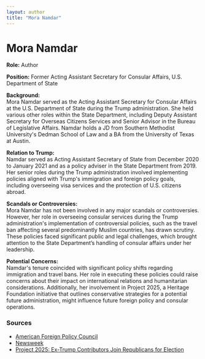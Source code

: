 ```yaml
---
layout: author
title: "Mora Namdar"
---
```


# Mora Namdar

**Role:** Author

**Position:** Former Acting Assistant Secretary for Consular Affairs, U.S. Department of State

**Background:**  
Mora Namdar served as the Acting Assistant Secretary for Consular Affairs at the U.S. Department of State during the Trump administration. She held various other roles within the State Department, including Deputy Assistant Secretary for Overseas Citizens Services and Senior Advisor in the Bureau of Legislative Affairs. Namdar holds a JD from Southern Methodist University's Dedman School of Law and a BA from the University of Texas at Austin.

**Relation to Trump:**  
Namdar served as Acting Assistant Secretary of State from December 2020 to January 2021 and as a policy adviser in the State Department from 2019. Her senior roles during the Trump administration involved implementing policies aligned with Trump's immigration and foreign policy goals, including overseeing visa services and the protection of U.S. citizens abroad.

**Scandals or Controversies:**  
Mora Namdar has not been involved in any major scandals or controversies. However, her role in overseeing consular services during the Trump administration's implementation of controversial policies, such as the travel ban affecting several predominantly Muslim countries, has drawn scrutiny. These policies faced significant public and legal challenges, which brought attention to the State Department’s handling of consular affairs under her leadership.

**Potential Concerns:**  
Namdar's tenure coincided with significant policy shifts regarding immigration and travel bans. Her role in executing these policies could raise concerns about their impact on international relations and humanitarian considerations. Additionally, her involvement in Project 2025, a Heritage Foundation initiative that outlines conservative strategies for a potential future administration, might influence future foreign policy and consular operations.

### Sources
- [American Foreign Policy Council](https://www.afpc.org/about/experts/mora-namdar)
- [Newsweek](https://www.newsweek.com/project-2025-ex-trump-contributors-republicans-election-1922933)
- [Project 2025: Ex-Trump Contributors Join Republicans for Election](https://www.newsweek.com/project-2025-ex-trump-contributors-republicans-election-1922933)
